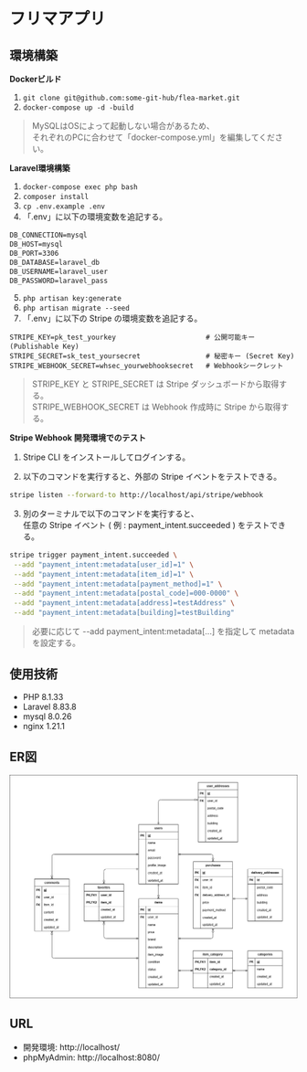# フリマアプリ

## 環境構築

**Dockerビルド**

1. `git clone git@github.com:some-git-hub/flea-market.git`
2. `docker-compose up -d -build`

> MySQLはOSによって起動しない場合があるため、  
> それぞれのPCに合わせて「docker-compose.yml」を編集してください。

**Laravel環境構築**

1. `docker-compose exec php bash`
2. `composer install`
3. `cp .env.example .env`
4. 「.env」に以下の環境変数を追記する。

```text
DB_CONNECTION=mysql
DB_HOST=mysql
DB_PORT=3306
DB_DATABASE=laravel_db
DB_USERNAME=laravel_user
DB_PASSWORD=laravel_pass
```

5. `php artisan key:generate`
6. `php artisan migrate --seed`
7. 「.env」に以下の Stripe の環境変数を追記する。

```text
STRIPE_KEY=pk_test_yourkey                      # 公開可能キー (Publishable Key)
STRIPE_SECRET=sk_test_yoursecret                # 秘密キー (Secret Key)
STRIPE_WEBHOOK_SECRET=whsec_yourwebhooksecret   # Webhookシークレット
```

> STRIPE_KEY と STRIPE_SECRET は Stripe ダッシュボードから取得する。  
> STRIPE_WEBHOOK_SECRET は Webhook 作成時に Stripe から取得する。

**Stripe Webhook 開発環境でのテスト**

1. Stripe CLI をインストールしてログインする。

2. 以下のコマンドを実行すると、外部の Stripe イベントをテストできる。

```bash
stripe listen --forward-to http://localhost/api/stripe/webhook
```

3. 別のターミナルで以下のコマンドを実行すると、  
任意の Stripe イベント ( 例 : payment_intent.succeeded ) をテストできる。

```bash
stripe trigger payment_intent.succeeded \
 --add "payment_intent:metadata[user_id]=1" \
 --add "payment_intent:metadata[item_id]=1" \
 --add "payment_intent:metadata[payment_method]=1" \
 --add "payment_intent:metadata[postal_code]=000-0000" \
 --add "payment_intent:metadata[address]=testAddress" \
 --add "payment_intent:metadata[building]=testBuilding"
```

> 必要に応じて --add payment_intent:metadata[...] を指定して metadata を設定する。

## 使用技術

- PHP 8.1.33
- Laravel 8.83.8
- mysql 8.0.26
- nginx 1.21.1


## ER図

![ER図](./docs/ER-diagram.png)

## URL

- 開発環境: http://localhost/
- phpMyAdmin: http://localhost:8080/